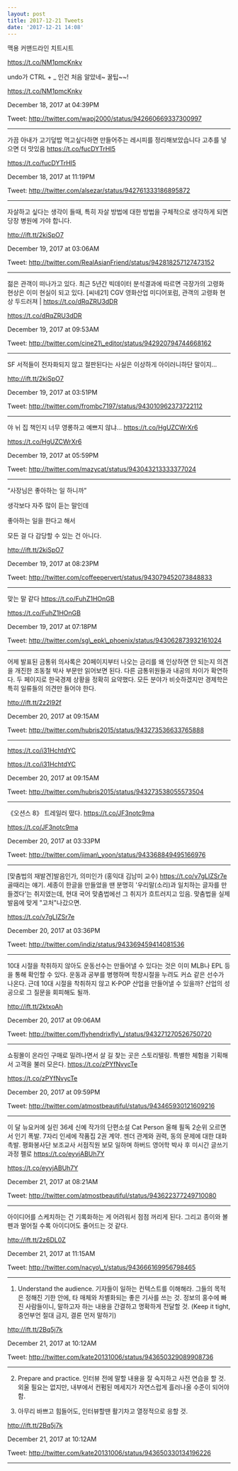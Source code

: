 ```yaml
---
layout: post
title: 2017-12-21 Tweets
date: '2017-12-21 14:08'
---
```




맥용 커맨드라인 치트시트 

https://t.co/NM1pmcKnkv



undo가 CTRL  + \_ 인건 처음 알았네~ 꿀팁~~!

https://t.co/NM1pmcKnkv

December 18, 2017 at 04:39PM

Tweet: http://twitter.com/wapj2000/status/942660669337300997

----------------------------------



가끔 아내가 고기덮밥 먹고싶다하면 만들어주는 레시피를 정리해보았습니다 고추를 넣으면 더 맛있음 https://t.co/fucDYTrHI5

https://t.co/fucDYTrHI5

December 18, 2017 at 11:19PM

Tweet: http://twitter.com/alsezar/status/942761333186895872

----------------------------------



자살하고 싶다는 생각이 들때, 특히 자살 방법에 대한 방법을 구체적으로 생각하게 되면 당장 병원에 가야 합니다.

http://ift.tt/2kiSpO7

December 19, 2017 at 03:06AM

Tweet: http://twitter.com/RealAsianFriend/status/942818257127473152

----------------------------------



젊은 관객이 떠나가고 있다. 최근 5년간 빅데이터 분석결과에 따르면 극장가의 고령화 현상은 이미 현실이 되고 있다. \[씨네21\] CGV 영화산업 미디어포럼, 관객의 고령화 현상 두드러져 \|  https://t.co/dRqZRU3dDR

https://t.co/dRqZRU3dDR

December 19, 2017 at 09:53AM

Tweet: http://twitter.com/cine21\_editor/status/942920794744668162

----------------------------------



SF 서적들이 전자화되지 않고 절판된다는 사실은 이상하게 아이러니하단 말이지...

http://ift.tt/2kiSpO7

December 19, 2017 at 03:51PM

Tweet: http://twitter.com/frombc7197/status/943010962373722112

----------------------------------



야 뉘 집 책인지 너무 영롱하고 예쁘지 않냐… https://t.co/HgUZCWrXr6

https://t.co/HgUZCWrXr6

December 19, 2017 at 05:59PM

Tweet: http://twitter.com/mazycat/status/943043213333377024

----------------------------------



“사장님은 좋아하는 일 하니까”

생각보다 자주 많이 듣는 말인데

좋아하는 일을 한다고 해서

모든 걸 다 감당할 수 있는 건 아니다.

http://ift.tt/2kiSpO7

December 19, 2017 at 08:23PM

Tweet: http://twitter.com/coffeepervert/status/943079452073848833

----------------------------------



맞는 말 같다 https://t.co/FuhZ1HOnGB

https://t.co/FuhZ1HOnGB

December 19, 2017 at 07:18PM

Tweet: http://twitter.com/sg\_epk\_phoenix/status/943062873932161024

----------------------------------



어제 발표된 금통위 의사록은 20페이지부터 나오는 금리를 왜 인상하면 안 되는지 의견을 개진한 조동철 박사 부문만 읽어보면 된다. 다른 금통위원들과 내공의 차이가 확연하다. 두 페이지로 한국경제 상황을 정확히 요약했다.  모든 분야가 비슷하겠지만 경제학은 특히 일류들의 의견만 들어야 한다.

http://ift.tt/2z2l92f

December 20, 2017 at 09:15AM

Tweet: http://twitter.com/hubris2015/status/943273536633765888

----------------------------------



https://t.co/i31HchtdYC

https://t.co/i31HchtdYC

December 20, 2017 at 09:15AM

Tweet: http://twitter.com/hubris2015/status/943273538055573504

----------------------------------



《오션스 8》 트레일러 떴다. https://t.co/JF3notc9ma

https://t.co/JF3notc9ma

December 20, 2017 at 03:33PM

Tweet: http://twitter.com/jiman\_yoon/status/943368849495166976

----------------------------------



\[맞춤법의 재발견\]발음인가, 의미인가 \(홍익대 김남미 교수\) https://t.co/v7gLIZSr7e 골때리는 얘기. 세종이 한글을 만들었을 땐 분명히 '우리말\(소리\)과 일치하는 글자를 만들겠다'는 취지였는데, 현대 국어 맞춤법에선 그 취지가 흐트러지고 있음. 맞춤법을 실제 발음에 맞게 "고처"나갔으면.

https://t.co/v7gLIZSr7e

December 20, 2017 at 03:36PM

Tweet: http://twitter.com/indiz/status/943369459414081536

----------------------------------



10대 시절을 착취하지 않아도 운동선수는 만들어낼 수 있다는 것은 이미 MLB나 EPL 등을 통해 확인할 수 있다. 운동과 공부를 병행하며 학창시절을 누려도 커쇼 같은 선수가 나온다. 근데 10대 시절을 착취하지 않고 K-POP 산업을 만들어낼 수 있을까? 산업의 성공으로 그 질문을 회피해도 될까.

http://ift.tt/2ktxoAh

December 20, 2017 at 09:06AM

Tweet: http://twitter.com/flyhendrixfly\_/status/943271270526750720

----------------------------------



쇼핑몰이 온라인 구매로 밀려나면서 살 길 찾는 곳은 스토리텔링. 특별한 체험을 기획해서 고객을 불러 모은다. https://t.co/zPYfNvycTe

https://t.co/zPYfNvycTe

December 20, 2017 at 09:59PM

Tweet: http://twitter.com/atmostbeautiful/status/943465930121609216

----------------------------------



이 달 뉴요커에 실린 36세 신예 작가의 단편소설 Cat Person 올해 필독 2순위 오르면서 인기 폭발. 7자리 인세에 작품집 2권 계약. 젠더 관계와 권력, 동의 문제에 대한 대화 촉발. 평화봉사단 보조교사 서점직원 보모 일하며 하버드 영어학 박사 후 미시간 글쓰기 과정 펠로 https://t.co/eyvjABUh7Y

https://t.co/eyvjABUh7Y

December 21, 2017 at 08:21AM

Tweet: http://twitter.com/atmostbeautiful/status/943622377249710080

----------------------------------



아이디어를 스케치하는 건 기록화하는 게 어려워서 점점 꺼리게 된다. 그리고 종이와 볼펜과 멀어질 수록 아이디어도 줄어드는 것 같다.

http://ift.tt/2z6DL0Z

December 21, 2017 at 11:15AM

Tweet: http://twitter.com/nacyo\_t/status/943666169956798465

----------------------------------



1. Understand the audience. 기자들이 일하는 컨텍스트를 이해해라. 그들의 목적은 정해진 기한 안에, 타 매체와 차별화되는 좋은 기사를 쓰는 것. 정보의 홍수에 빠진 사람들이니, 말하고자 하는 내용을 간결하고 명확하게 전달할 것. \(Keep it tight, 중언부언 절대 금지, 결론 먼저 말하기\)

http://ift.tt/2Bq5j7k

December 21, 2017 at 10:12AM

Tweet: http://twitter.com/kate20131006/status/943650329089908736

----------------------------------



2. Prepare and practice. 인터뷰 전에 말할 내용을 잘 숙지하고 사전 연습을 할 것. 외울 필요는 없지만, 내부에서 컨펌된 메세지가 자연스럽게 흘러나올 수준이 되어야 함. 

3. 아무리 바쁘고 힘들어도, 인터뷰할땐 활기차고 열정적으로 응할 것.

http://ift.tt/2Bq5j7k

December 21, 2017 at 10:12AM

Tweet: http://twitter.com/kate20131006/status/943650330134196226

----------------------------------



